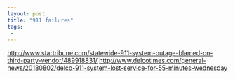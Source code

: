 ```yaml
---
layout: post
title: "911 failures"
tags:
 -
---
```


http://www.startribune.com/statewide-911-system-outage-blamed-on-third-party-vendor/489918831/
http://www.delcotimes.com/general-news/20180802/delco-911-system-lost-service-for-55-minutes-wednesday
